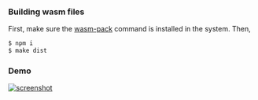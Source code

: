 ### Building wasm files

First, make sure the <a href="https://rustwasm.github.io/wasm-pack/installer/" target="_blank" rel="noopener">wasm-pack</a> command is installed in the system.  Then,

```sh
$ npm i
$ make dist
```

### Demo

[![screenshot](./rust-fern-bench.png)](https://w3reality.github.io/threelet/examples/rust-fern-bench/index.html)
